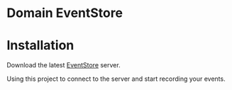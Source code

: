 # Domain EventStore

Installation
============
Download the latest [EventStore](https://eventstore.org) server. 

Using this project to connect to the server and start recording your events.


